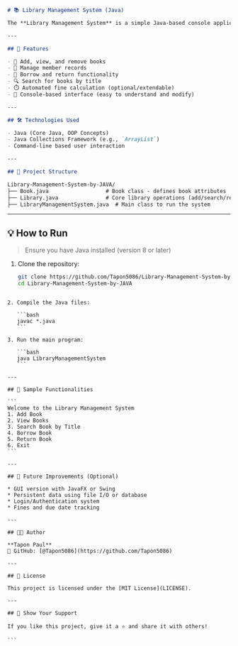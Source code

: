 ```markdown
# 📚 Library Management System (Java)

The **Library Management System** is a simple Java-based console application that helps in managing book records, tracking borrowing/returning operations, and handling member activities. It provides a structured way to catalog books, manage borrowers, and implement basic library workflows efficiently.

---

## 🚀 Features

- 📘 Add, view, and remove books
- 👥 Manage member records
- 🔄 Borrow and return functionality
- 🔍 Search for books by title
- ⏱️ Automated fine calculation (optional/extendable)
- 🧾 Console-based interface (easy to understand and modify)

---

## 🛠️ Technologies Used

- Java (Core Java, OOP Concepts)
- Java Collections Framework (e.g., `ArrayList`)
- Command-line based user interaction

---

## 📁 Project Structure

Library-Management-System-by-JAVA/
├── Book.java                  # Book class - defines book attributes
├── Library.java               # Core library operations (add/search/remove/borrow)
├── LibraryManagementSystem.java  # Main class to run the system

````

---

## 💡 How to Run

> Ensure you have Java installed (version 8 or later)

1. Clone the repository:
   ```bash
   git clone https://github.com/Tapon5086/Library-Management-System-by-JAVA.git
   cd Library-Management-System-by-JAVA
````

2. Compile the Java files:

   ```bash
   javac *.java
   ```

3. Run the main program:

   ```bash
   java LibraryManagementSystem
   ```

---

## 🧪 Sample Functionalities

```
Welcome to the Library Management System
1. Add Book
2. View Books
3. Search Book by Title
4. Borrow Book
5. Return Book
6. Exit
```

---

## 📌 Future Improvements (Optional)

* GUI version with JavaFX or Swing
* Persistent data using file I/O or database
* Login/Authentication system
* Fines and due date tracking

---

## 🧑‍💻 Author

**Tapon Paul**
📍 GitHub: [@Tapon5086](https://github.com/Tapon5086)

---

## 📄 License

This project is licensed under the [MIT License](LICENSE).

---

## 🌟 Show Your Support

If you like this project, give it a ⭐ and share it with others!

```
